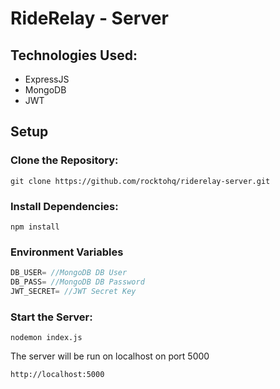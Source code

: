 # RideRelay - Server

## Technologies Used:
- ExpressJS
- MongoDB
- JWT

## Setup

### Clone the Repository:
```
git clone https://github.com/rocktohq/riderelay-server.git
```
### Install Dependencies:

```
npm install
```

### Environment Variables
```javascript
DB_USER= //MongoDB DB User
DB_PASS= //MongoDB DB Password
JWT_SECRET= //JWT Secret Key
```

### Start the Server:

```
nodemon index.js
```
The server will be run on localhost on port 5000
```
http://localhost:5000
```